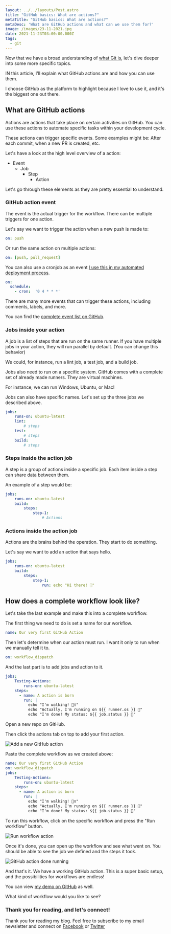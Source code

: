 ```yaml
---
layout: ../../layouts/Post.astro
title: "GitHub basics: What are actions?"
metaTitle: "GitHub basics: What are actions?"
metaDesc: 'What are GitHub actions and what can we use them for?'
image: /images/23-11-2021.jpg
date: 2021-11-23T03:00:00.000Z
tags:
  - git
---
```

Now that we have a broad understanding of [what Git is](https://daily-dev-tips.com/posts/git-basics-what-is-git/), let's dive deeper into some more specific topics.

IN this article, I'll explain what GitHub actions are and how you can use them.

I choose GitHub as the platform to highlight because I love to use it, and it's the biggest one out there.

## What are GitHub actions

Actions are actions that take place on certain activities on GitHub. You can use these actions to automate specific tasks within your development cycle.

These actions can trigger specific events. Some examples might be: After each commit, when a new PR is created, etc.

Let's have a look at the high level overview of a action:

- Event 
	- Job
		- Step
			- Action

Let's go through these elements as they are pretty essential to understand.

### GitHub action event

The event is the actual trigger for the workflow. There can be multiple triggers for one action.

Let's say we want to trigger the action when a new push is made to:

```yaml
on: push
```

Or run the same action on multiple actions:

```yaml
on: [push, pull_request]
```

You can also use a cronjob as an event [I use this in my automated deployment process](https://daily-dev-tips.com/posts/deploy-eleventy-to-netlify-using-github-actions/).

```yaml
on:
  schedule:
    - cron:  '0 4 * * *'
```

There are many more events that can trigger these actions, including comments, labels, and more.

You can find the [complete event list on GitHub](https://docs.github.com/en/actions/learn-github-actions/events-that-trigger-workflows).

### Jobs inside your action

A job is a list of steps that are run on the same runner. If you have multiple jobs in your action, they will run parallel by default. (You can change this behavior)

We could, for instance, run a lint job, a test job, and a build job.

Jobs also need to run on a specific system.
GitHub comes with a complete set of already made runners. They are virtual machines.

For instance, we can run Windows, Ubuntu, or Mac!

Jobs can also have specific names. Let's set up the three jobs we described above.

```yaml
jobs:
	runs-on: ubuntu-latest
	lint:
		# steps
	test:
		# steps
	build: 
		# steps
```

### Steps inside the action job

A step is a group of actions inside a specific job. Each item inside a step can share data between them.

An example of a step would be:

```yaml
jobs:
	runs-on: ubuntu-latest
	build:
		steps:
			step-1:
				# Actions
```

### Actions inside the action job

Actions are the brains behind the operation. They start to do something.

Let's say we want to add an action that says hello.

```yaml
jobs:
	runs-on: ubuntu-latest
	build:
		steps:
			step-1:
				run: echo "Hi there! 👋"
```

## How does a complete workflow look like?

Let's take the last example and make this into a complete workflow.

The first thing we need to do is set a name for our workflow.

```yaml
name: Our very first GitHub Action
```

Then let's determine when our action must run. I want it only to run when we manually tell it to.

```yaml
on: workflow_dispatch
```

And the last part is to add jobs and action to it.

```yaml
jobs: 
	Testing-Actions:
		runs-on: ubuntu-latest
    steps:
      - name: A action is born
        run: |
          echo "I'm walking! 🚶‍♀️"
          echo "Actually, I'm running on ${{ runner.os }} 🏃"
          echo "I'm done! My status: ${{ job.status }} 🎉"
```

Open a new repo on GitHub.

Then click the actions tab on top to add your first action.

![Add a new GitHub action](https://cdn.hashnode.com/res/hashnode/image/upload/v1636695625249/XfyEVWIog.png)

Paste the complete workflow as we created above:

```yaml
name: Our very first GitHub Action
on: workflow_dispatch
jobs: 
	Testing-Actions:
		runs-on: ubuntu-latest
    steps:
      - name: A action is born
        run: |
          echo "I'm walking! 🚶‍♀️"
          echo "Actually, I'm running on ${{ runner.os }} 🏃"
          echo "I'm done! My status: ${{ job.status }} 🎉"
```

To run this workflow, click on the specific workflow and press the "Run workflow" button.

![Run workflow action](https://cdn.hashnode.com/res/hashnode/image/upload/v1636696522444/5Rl3RMNX_w.png)

Once it's done, you can open up the workflow and see what went on.
You should be able to see the job we defined and the steps it took.

![GitHub action done running](https://cdn.hashnode.com/res/hashnode/image/upload/v1636696619356/tO6U3oREw-.png)

And that's it. We have a working GitHub action.
This is a super basic setup, and the possibilities for workflows are endless!

You can view [my demo on GitHub](https://github.com/rebelchris/github-actions/actions) as well.

What kind of workflow would you like to see?

### Thank you for reading, and let's connect!

Thank you for reading my blog. Feel free to subscribe to my email newsletter and connect on [Facebook](https://www.facebook.com/DailyDevTipsBlog) or [Twitter](https://twitter.com/DailyDevTips1)
